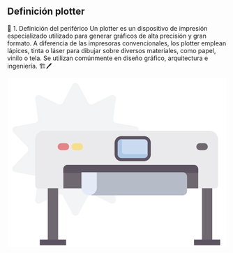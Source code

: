 ## Definición plotter

📌 1. Definición del periférico
Un plotter es un dispositivo de impresión especializado utilizado para generar gráficos de alta precisión y gran formato. A diferencia de las impresoras convencionales, los plotter emplean lápices, tinta o láser para dibujar sobre diversos materiales, como papel, vinilo o tela. Se utilizan comúnmente en diseño gráfico, arquitectura e ingeniería. 🏗️🖊️

<div align="center">
  <img src="img/plotter.gif" alt="si" />
</div>
